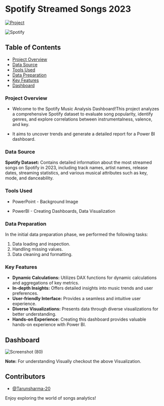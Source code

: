 # Spotify Streamed Songs 2023

[![Project](https://img.shields.io/badge/Project-Spotify%20Music%20Dashboard-191414?style=for-the-badge)](https://www.novypro.com/profile_projects/tarunsharma?Popup=memberProject&Data=1706703654511x372432373166928100)

![Spotify](https://github.com/user-attachments/assets/2bd2dbcf-62ab-48f2-8ff9-81ba1bc9b6d7)

## Table of Contents
- [Project Overview](#project-overview)
- [Data Source](#data-source)
- [Tools Used](#tools-used)
- [Data Preparation](#data-preparation)
- [Key Features](#key-features)
- [Dashboard](#dashboard)

### Project Overview

- Welcome to the Spotify Music Analysis Dashboard!This project analyzes a comprehensive Spotify dataset to evaluate song popularity, identify genres, and explore correlations between instrumentalness, valence, and key.

- It aims to uncover trends and generate a detailed report for a Power BI dashboard.

 ### Data Source
**Spotify Dataset:** Contains detailed information about the most streamed songs on Spotify in 2023, including track names, artist names, release dates, streaming statistics, and various musical attributes such as key, mode, and danceability.

### Tools Used

- PowerPoint - Background Image

- PowerBI - Creating Dashboards, Data Visualization

### Data Preparation

In the initial data preparation phase, we performed the following tasks:
1. Data loading and inspection.
2. Handling missing values.
3. Data cleaning and formatting.

### Key Features

- **Dynamic Calculations:** Utilizes DAX functions for dynamic calculations and aggregations of key metrics.
- **In-depth Insights:** Offers detailed insights into music trends and user preferences.
- **User-friendly Interface:** Provides a seamless and intuitive user experience.
- **Diverse Visualizations:** Presents data through diverse visualizations for better understanding.
- **Hands-on Experience:** Creating this dashboard provides valuable hands-on experience with Power BI.

## Dashboard

![Screenshot (80)](https://github.com/user-attachments/assets/cb534f52-e522-4504-aee7-4df1ebe0b3cc)

**Note:** For understanding Visually checkout the above Visualization.

## Contributors
- [@Tarunsharma-20](https://github.com/Tarunsharma-20)

Enjoy exploring the world of songs analytics!
